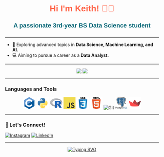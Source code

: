 <div align="center">
  <h3 align="center" style="font-family: 'Oswald', sans-serif; font-size: 28px; color:#FF6347;">Hi I'm Keith! 👋🏻</h3>
  <h4 align="center" style="font-family: 'Josefin Sans', sans-serif; font-size: 20px; color:#076878;">
    A passionate 3rd-year BS Data Science student
  </h4>
</div>

<link href="https://fonts.googleapis.com/css2?family=Oswald:wght@400;700&family=Josefin+Sans:wght@400;700&display=swap" rel="stylesheet">

---
- 🌱 Exploring advanced topics in **Data Science, Machine Learning, and AI.**
- 💻 Aiming to pursue a career as a **Data Analyst.**

---

<p align="center">
  <img src="https://github-readme-stats.vercel.app/api?username=keithlaspona&theme=blue-green&hide_border=true&include_all_commits=false&count_private=true&rank_icon=github&hide=issues,contribs&card_width=400&line_height=30"/>
  <img src="https://github-readme-stats.vercel.app/api/top-langs/?username=keithlaspona&theme=blue-green&hide_border=true&hide_title=true&layout=compact&card_width=400"/>
</p>

---

### Languages and Tools

<div align="center">
  <img src="https://raw.githubusercontent.com/devicons/devicon/master/icons/c/c-original.svg" alt="C" width="40" height="40"/>
  <img src="https://raw.githubusercontent.com/devicons/devicon/master/icons/python/python-original.svg" alt="Python" width="40" height="40"/>
  <img src="https://raw.githubusercontent.com/devicons/devicon/master/icons/r/r-original.svg" alt="R" width="40" height="40"/>
  <img src="https://raw.githubusercontent.com/devicons/devicon/master/icons/javascript/javascript-original.svg" alt="JavaScript" width="40" height="40"/>
  <img src="https://raw.githubusercontent.com/devicons/devicon/master/icons/css3/css3-original-wordmark.svg" alt="CSS" width="40" height="40"/>
  <img src="https://raw.githubusercontent.com/devicons/devicon/master/icons/html5/html5-original-wordmark.svg" alt="HTML" width="40" height="40"/>
  <img src="https://www.vectorlogo.zone/logos/git-scm/git-scm-icon.svg" alt="Git" width="40" height="40"/>
  <img src="https://raw.githubusercontent.com/devicons/devicon/master/icons/postgresql/postgresql-original-wordmark.svg" alt="PostgreSQL" width="40" height="40"/>
  <img src="https://raw.githubusercontent.com/devicons/devicon/master/icons/streamlit/streamlit-original.svg" alt="Streamlit" width="40" height="40"/>
</div>

---

### 🤳 Let's Connect!

[![Instagram](https://img.shields.io/badge/Instagram-%23E4405F.svg?logo=Instagram&logoColor=white)](https://instagram.com/kthdbln) [![LinkedIn](https://img.shields.io/badge/LinkedIn-%230077B5.svg?logo=linkedin&logoColor=white)](https://linkedin.com/in/keithlaspona) 

---

<div align="center">
  <a href="https://git.io/typing-svg">
    <img src="https://readme-typing-svg.demolab.com?font=Poppins&pause=1000&color=488DF7&vCenter=true&width=470&lines=Growing+through+challenges;One+data-driven+decision+at+a+time.+%F0%9F%92%99" 
         alt="Typing SVG" />
  </a>
</div>
